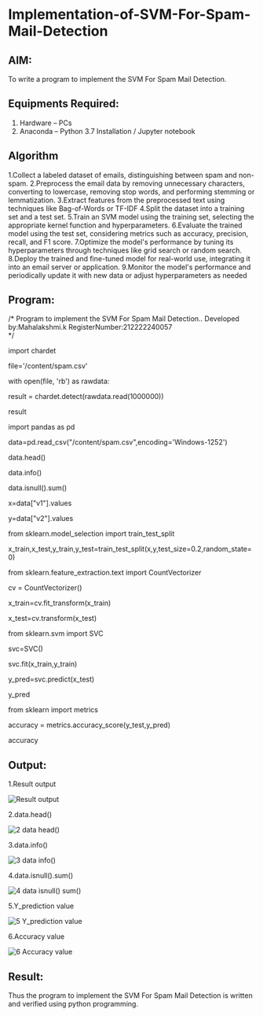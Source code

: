 # Implementation-of-SVM-For-Spam-Mail-Detection

## AIM:
To write a program to implement the SVM For Spam Mail Detection.

## Equipments Required:
1. Hardware – PCs
2. Anaconda – Python 3.7 Installation / Jupyter notebook

## Algorithm

1.Collect a labeled dataset of emails, distinguishing between spam and non-spam.
2.Preprocess the email data by removing unnecessary characters, converting to lowercase, removing stop words, and performing stemming or lemmatization.
3.Extract features from the preprocessed text using techniques like Bag-of-Words or TF-IDF
4.Split the dataset into a training set and a test set.
5.Train an SVM model using the training set, selecting the appropriate kernel function and hyperparameters.
6.Evaluate the trained model using the test set, considering metrics such as accuracy, precision, recall, and F1 score.
7.Optimize the model's performance by tuning its hyperparameters through techniques like grid search or random search.
8.Deploy the trained and fine-tuned model for real-world use, integrating it into an email server or application.
9.Monitor the model's performance and periodically update it with new data or adjust hyperparameters as needed

## Program:

/*
Program to implement the SVM For Spam Mail Detection..
Developed by:Mahalakshmi.k 
RegisterNumber:212222240057  
*/

import chardet

file='/content/spam.csv'

with open(file, 'rb') as rawdata:

  result = chardet.detect(rawdata.read(1000000))
  
result

import pandas as pd

data=pd.read_csv("/content/spam.csv",encoding='Windows-1252')

data.head()

data.info()

data.isnull().sum()

x=data["v1"].values

y=data["v2"].values

from sklearn.model_selection import train_test_split

x_train,x_test,y_train,y_test=train_test_split(x,y,test_size=0.2,random_state=0)

from sklearn.feature_extraction.text import CountVectorizer

cv = CountVectorizer()

x_train=cv.fit_transform(x_train)

x_test=cv.transform(x_test)

from sklearn.svm import SVC

svc=SVC()

svc.fit(x_train,y_train)

y_pred=svc.predict(x_test)

y_pred

from sklearn import metrics

accuracy = metrics.accuracy_score(y_test,y_pred)

accuracy

## Output:

1.Result output

![Result output](https://github.com/maha712/Implementation-of-SVM-For-Spam-Mail-Detection/assets/121156360/42d5ffe7-ff46-4a2b-9d0e-82b05bd40edc)

2.data.head()

![2 data head()](https://github.com/maha712/Implementation-of-SVM-For-Spam-Mail-Detection/assets/121156360/024830db-947e-4e43-896b-0e4be5de08f3)

3.data.info()

![3 data info()](https://github.com/maha712/Implementation-of-SVM-For-Spam-Mail-Detection/assets/121156360/909ecbca-4d5c-4bc4-8ac3-78e7fa7a60e6)

4.data.isnull().sum()

![4 data isnull() sum()](https://github.com/maha712/Implementation-of-SVM-For-Spam-Mail-Detection/assets/121156360/966564f4-8e53-4bcd-a7bb-908bcb038ae7)

5.Y_prediction value

![5 Y_prediction value](https://github.com/maha712/Implementation-of-SVM-For-Spam-Mail-Detection/assets/121156360/9c7435a1-dae7-4b5e-a73b-0fbcdf15dbbd)

6.Accuracy value

![6 Accuracy value](https://github.com/maha712/Implementation-of-SVM-For-Spam-Mail-Detection/assets/121156360/4c97de69-4c01-438a-a635-48c8424962c8)

## Result:
Thus the program to implement the SVM For Spam Mail Detection is written and verified using python programming.
